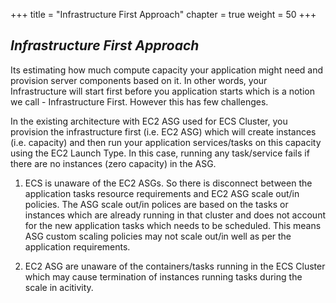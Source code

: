 +++
title = "Infrastructure First Approach"
chapter = true
weight = 50
+++

***Infrastructure First Approach***
--------------------------

Its estimating how much compute capacity your application might need and provision server components based on it. In other words, your Infrastructure will start first before you application starts which is a notion we call - Infrastructure First. However this has few challenges.

In the existing architecture with EC2 ASG used for ECS Cluster,  you provision the infrastructure first (i.e. EC2 ASG) which will create instances (i.e. capacity) and then run your application services/tasks on this capacity using the EC2 Launch Type. In this case, running any task/service fails if there are no instances (zero capacity) in the ASG.

1. ECS is unaware of the EC2 ASGs. So there is disconnect between the application tasks resource requirements and EC2 ASG scale out/in policies.  The ASG scale out/in polices are based on the tasks or instances which are already running in that cluster and does not account for the new application tasks which needs to be scheduled. This means ASG custom scaling policies may not scale out/in well as per the application requirements.

2. EC2 ASG are unaware of the containers/tasks running in the ECS Cluster which may cause termination of instances running tasks during the scale in acitivity.

